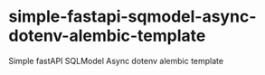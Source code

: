 # simple-fastapi-sqmodel-async-dotenv-alembic-template
Simple fastAPI SQLModel Async dotenv alembic template
